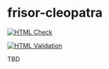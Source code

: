 # frisor-cleopatra
[![HTML Check](https://github.com/NTIG-Uppsala/frisor-cleopatra/actions/workflows/html-validation.yml/badge.svg?branch=master)](https://github.com/NTIG-Uppsala/frisor-cleopatra/actions/workflows/html-validation.yml)

[![HTML Validation](https://github.com/NTIG-Uppsala/frisor-cleopatra/actions/workflows/html-validation.yml/badge.svg?branch=master)](https://github.com/NTIG-Uppsala/frisor-cleopatra/actions/workflows/html-validation.yml)

TBD
